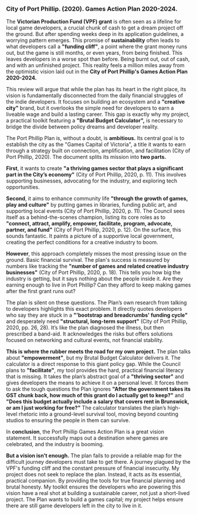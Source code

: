 ### City of Port Phillip. (2020). Games Action Plan 2020-2024.

The **Victorian Production Fund (VPF) grant** is often seen as a lifeline for local game developers, a crucial chunk of cash to get a dream project off the ground. But after spending weeks deep in its application guidelines, a worrying pattern emerges. This promise of **sustainability** often leads to what developers call a **"funding cliff"**, a point where the grant money runs out, but the game is still months, or even years, from being finished. This leaves developers in a worse spot than before. Being burnt out, out of cash, and with an unfinished project. This reality feels a million miles away from the optimistic vision laid out in the **City of Port Phillip's Games Action Plan 2020-2024.**

This review will argue that while the plan has its heart in the right place, its vision is fundamentally disconnected from the daily financial struggles of the indie developers. It focuses on building an ecosystem and a **"creative city"** brand, but it overlooks the simple need for developers to earn a liveable wage and build a lasting career. This gap is exactly why my project, a practical toolkit featuring a **"Brutal Budget Calculator",** is necessary to bridge the divide between policy dreams and developer reality.

The Port Phillip Plan is, without a doubt, is **ambitious.** Its central goal is to establish the city as the "Games Capital of Victoria", a title it wants to earn through a strategy built on connection, amplification, and facilitation (City of Port Phillip, 2020). The document splits its mission into **two parts.**

**First**, it wants to create **"a thriving games sector that plays a significant part in the City’s economy"** (City of Port Phillip, 2020, p. 11). This involves supporting businesses, advocating for the industry, and exploring tech opportunities. 


**Second**, it aims to enhance community life **"through the growth of games, play and culture"** by putting games in libraries, funding public art, and supporting local events (City of Port Phillip, 2020, p. 11). The Council sees itself as a behind-the-scenes champion, listing its core roles as to **"connect, attract, amplify, empower, facilitate, program, advocate, partner, and fund"** (City of Port Phillip, 2020, p. 12). On the surface, this sounds fantastic. It paints a picture of a supportive local government, creating the perfect conditions for a creative industry to boom.

**However**, this approach completely misses the most pressing issue on the ground. Basic financial survival. The plan's success is measured by numbers like tracking the **"number of games and related creative industry businesses"** (City of Port Phillip, 2020, p. 18). This tells you how big the industry is getting, but it says nothing about the people inside it. Are they earning enough to live in Port Phillip? Can they afford to keep making games after the first grant runs out? 

The plan is silent on these questions. The Plan’s own research from talking to developers highlights this exact problem. It directly quotes developers who say they are stuck in a **"'bootstrap and breadcrumbs' funding cycle"** and desperately need **"structural, long-term support"** (City of Port Phillip, 2020, pp. 26, 28). It’s like the plan diagnosed the illness, but then prescribed a band-aid. It acknowledges the risks but offers solutions focused on networking and cultural events, not financial stability.

**This is where the rubber meets the road for my own project.** The plan talks about **"empowerment"**, but my Brutal Budget Calculator delivers it. The calculator is a direct response to this giant policy gap. While the Council plans to **"facilitate"**, my tool provides the hard, practical financial literacy that is missing. It takes the plan’s abstract goal of a **"thriving sector"** and gives developers the means to achieve it on a personal level. It forces them to ask the tough questions the Plan ignores **"After the government takes its GST chunk back, how much of this grant do I actually get to keep?"** and **"Does this budget actually include a salary that covers rent in Brunswick, or am I just working for free?"** The calculator translates the plan’s high-level rhetoric into a ground-level survival tool, moving beyond counting studios to ensuring the people in them can survive.

In **conclusion**, the Port Phillip Games Action Plan is a great vision statement. It successfully maps out a destination where games are celebrated, and the industry is booming. 

**But a vision isn't enough.** The plan fails to provide a reliable map for the difficult journey developers must take to get there. A journey plagued by the VPF's funding cliff and the constant pressure of financial insecurity. My project does not seek to replace the plan. Instead, it acts as its essential, practical companion. By providing the tools for true financial planning and brutal honesty. My toolkit ensures the developers who are powering this vision have a real shot at building a sustainable career, not just a short-lived project. The Plan wants to build a games capital; my project helps ensure there are still game developers left in the city to live in it.


